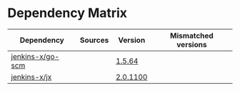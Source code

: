 # Dependency Matrix

Dependency | Sources | Version | Mismatched versions
---------- | ------- | ------- | -------------------
[jenkins-x/go-scm](https://github.com/jenkins-x/go-scm) |  | [1.5.64]() | 
[jenkins-x/jx](https://github.com/jenkins-x/jx) |  | [2.0.1100](https://github.com/jenkins-x/jx/releases/tag/v2.0.1100) | 
